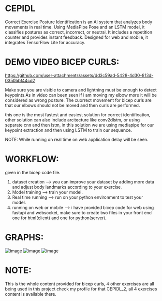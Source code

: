 # CEPIDL
Correct Exercise Posture Identification is an AI system that analyzes body movements in real time. Using MediaPipe Pose and an LSTM model, it classifies postures as correct, incorrect, or neutral. It includes a repetition counter and provides instant feedback. Designed for web and mobile, it integrates TensorFlow Lite for accuracy.







# DEMO VIDEO BICEP CURLS:


https://github.com/user-attachments/assets/dd3c59ad-5428-4d30-813d-0350bbf44cd2

Make sure you are visible to camera and lightning must be enough to detect keypoints.As in video can been seen if i am moving my elbow more it will be considered as wrong posture. The cuorrect movement for bicep curls are that our elbows should not be moved and then curls are performed.

this one is the most fastest and easiest solution for correct identification, other solution can also include arcitecture like conv2dlstm, or using separate cnn and then lstm, in this solution we are using mediapipe for our keypoint extraction and then using LSTM to train our sequence.

NOTE: While running on real time on web application delay will be seen. 





# WORKFLOW:

given in the bicep code file.
1) dataset creation --> you can improve your dataset by adding more data and adjust body landmarks according to your exercise.
2) Model training --> train your model.
3) Real time running --> run on your python environment to test your model.
4) running on web or mobile --> i have provided bicep code for web using fastapi and websocket, make sure to create two files in your front end one for html(client) and one for python(server).









# GRAPHS:

![image](https://github.com/user-attachments/assets/8e54d955-251c-474e-8d0b-6649d4ab5b35)
![image](https://github.com/user-attachments/assets/bd343d5e-4b75-4bfd-b419-4841ae6bb75f)
![image](https://github.com/user-attachments/assets/b4479d70-e20e-46c9-8f50-050943efe786)






# NOTE:

This is the whole content provided for bicep curls, 4 other exercises are all being used in this project check my profile for that CEPIDL_2, all 4 exercises content is available there.
